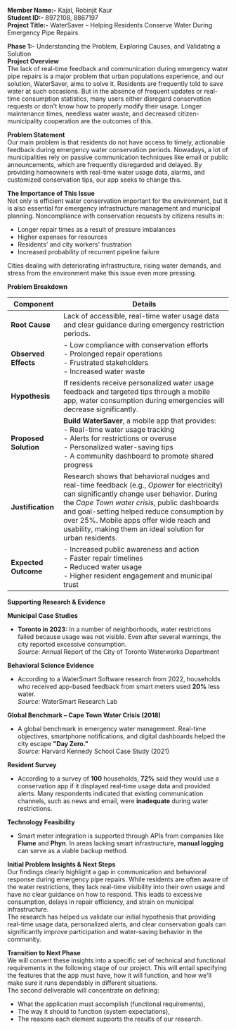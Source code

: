 
**Member Name:-** Kajal, Robinjit Kaur  
**Student ID:-** 8972108, 8867197  
**Project Title:-** WaterSaver – Helping Residents Conserve Water During Emergency Pipe Repairs  
  
**Phase 1:-** Understanding the Problem, Exploring Causes, and Validating a Solution  
**Project Overview**  
 The lack of real-time feedback and communication during emergency water pipe repairs is a major problem that urban populations experience, and our solution, WaterSaver, aims to solve it. Residents are frequently told to save water at such occasions. But in the absence of frequent updates or real-time consumption statistics, many users either disregard conservation requests or don't know how to properly modify their usage. Longer maintenance times, needless water waste, and decreased citizen-municipality cooperation are the outcomes of this.  
  
**Problem Statement**  
Our main problem is that residents do not have access to timely, actionable feedback during emergency water conservation periods.  Nowadays, a lot of municipalities rely on passive communication techniques like email or public announcements, which are frequently disregarded and delayed.  By providing homeowners with real-time water usage data, alarms, and customized conservation tips, our app seeks to change this.  
  
**The Importance of This Issue**  
 Not only is efficient water conservation important for the environment, but it is also essential for emergency infrastructure management and municipal planning.  Noncompliance with conservation requests by citizens results in:  
* Longer repair times as a result of pressure imbalances
* Higher expenses for resources
* Residents' and city workers' frustration
* Increased probability of recurrent pipeline failure
  
 Cities dealing with deteriorating infrastructure, rising water demands, and stress from the environment make this issue even more pressing.  
  
**Problem Breakdown**  
  
Component | Details  
--- | ---  
**Root Cause** | Lack of accessible, real-time water usage data and clear guidance during emergency restriction periods.  
**Observed Effects** | - Low compliance with conservation efforts  <br> - Prolonged repair operations  <br> - Frustrated stakeholders  <br> - Increased water waste  
**Hypothesis** | If residents receive personalized water usage feedback and targeted tips through a mobile app, water consumption during emergencies will decrease significantly.  
**Proposed Solution** | **Build WaterSaver**, a mobile app that provides:  <br> - Real-time water usage tracking  <br> - Alerts for restrictions or overuse  <br> - Personalized water-saving tips  <br> - A community dashboard to promote shared progress  
**Justification** | Research shows that behavioral nudges and real-time feedback (e.g., *Opower* for electricity) can significantly change user behavior. During the *Cape Town water crisis*, public dashboards and goal-setting helped reduce consumption by over 25%. Mobile apps offer wide reach and usability, making them an ideal solution for urban residents.  
**Expected Outcome** | - Increased public awareness and action  <br> - Faster repair timelines  <br> - Reduced water usage  <br> - Higher resident engagement and municipal trust  
  
**Supporting Research & Evidence**

**Municipal Case Studies**  
* **Toronto in 2023:** In a number of neighborhoods, water restrictions failed because usage was not visible. Even after several warnings, the city reported excessive consumption.  
*Source:* Annual Report of the City of Toronto Waterworks Department  

**Behavioral Science Evidence**  
* According to a WaterSmart Software research from 2022, households who received app-based feedback from smart meters used **20%** less water.  
*Source:* WaterSmart Research Lab  

**Global Benchmark – Cape Town Water Crisis (2018)**  
* A global benchmark in emergency water management. Real-time objectives, smartphone notifications, and digital dashboards helped the city escape **"Day Zero."**  
*Source:* Harvard Kennedy School Case Study (2021)  

**Resident Survey**  
* According to a survey of **100** households, **72%** said they would use a conservation app if it displayed real-time usage data and provided alerts. Many respondents indicated that existing communication channels, such as news and email, were **inadequate** during water restrictions.  

**Technology Feasibility**  
* Smart meter integration is supported through APIs from companies like **Flume** and **Phyn**. In areas lacking smart infrastructure, **manual logging** can serve as a viable backup method.  
  
**Initial Problem Insights & Next Steps**  
Our findings clearly highlight a gap in communication and behavioral response during emergency pipe repairs. While residents are often aware of the water restrictions, they lack real-time visibility into their own usage and have no clear guidance on how to respond. This leads to excessive consumption, delays in repair efficiency, and strain on municipal infrastructure.  
The research has helped us validate our initial hypothesis that providing real-time usage data, personalized alerts, and clear conservation goals can significantly improve participation and water-saving behavior in the community.  
  
**Transition to Next Phase**  
We will convert these insights into a specific set of technical and functional requirements in the following stage of our project.  This will entail specifying the features that the app must have, how it will function, and how we'll make sure it runs dependably in different situations.  
The second deliverable will concentrate on defining:  
* What the application must accomplish (functional requirements),  
* The way it should to function (system expectations),  
* The reasons each element supports the results of our research.  
